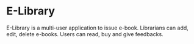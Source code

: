 # E-Library
E-Library is a multi-user application to issue e-book. Librarians can add, edit, delete e-books. Users can read, buy and give feedbacks. 
